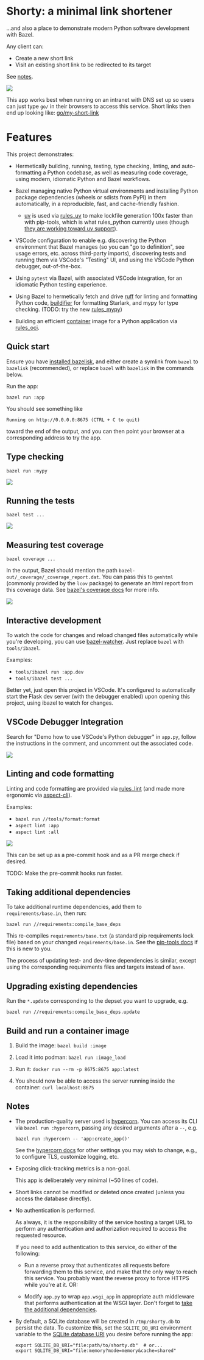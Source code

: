 # Shorty: a minimal link shortener

...and also a place to demonstrate
modern Python software development with Bazel.

Any client can:
* Create a new short link
* Visit an existing short link to be redirected to its target

See [notes](#notes).

![](./screenshot-shorty.png)

This app works best when running on an intranet with DNS set up so users can just type
`go/` in their browsers to access this service. Short links then end up looking like:
[go/my-short-link](https://go/my-short-link)


# Features

This project demonstrates:

* Hermetically building, running, testing, type checking, linting, and auto-formatting
  a Python codebase, as well as measuring code coverage,
  using modern, idiomatic Python and Bazel workflows.

* Bazel managing native Python virtual environments
  and installing Python package dependencies (wheels or sdists from PyPI)
  in them automatically, in a reproducible, fast, and cache-friendly fashion.

  * [uv](https://docs.astral.sh/uv/) is used via [rules_uv](https://github.com/theoremlp/rules_uv)
    to make lockfile generation 100x faster than with pip-tools,
    which is what rules_python currently uses
    (though [they are working toward uv support](https://github.com/bazelbuild/rules_python/issues/1975)).

* VSCode configuration to enable e.g.
  discovering the Python environment that Bazel manages
  (so you can "go to definition", see usage errors, etc. across third-party imports),
  discovering tests and running them via VSCode's "Testing" UI,
  and using the VSCode Python debugger, out-of-the-box.

* Using `pytest` via Bazel, with associated VSCode integration,
  for an idiomatic Python testing experience.

* Using Bazel to hermetically fetch and drive
  [ruff](https://docs.astral.sh/ruff/) for linting and formatting Python code,
  [buildifier](https://github.com/bazelbuild/buildtools/blob/master/buildifier/README.md)
  for formatting Starlark,
  and mypy for type checking.
  (TODO: try the new [rules_mypy](https://github.com/theoremlp/rules_mypy))

* Building an efficient [container](./container) image for a Python application via
  [rules_oci](https://github.com/bazel-contrib/rules_oci/blob/main/docs/python.md).


## Quick start

Ensure you have [installed bazelisk](https://github.com/bazelbuild/bazelisk#installation),
and either create a symlink from `bazel` to `bazelisk` (recommended),
or replace `bazel` with `bazelisk` in the commands below.

Run the app:
```
bazel run :app
```

You should see something like
```
Running on http://0.0.0.0:8675 (CTRL + C to quit)
```
toward the end of the output, and you can then point your browser
at a corresponding address to try the app.


## Type checking

```
bazel run :mypy
```
![](./screenshot-mypy.png)


## Running the tests

```
bazel test ...
```
![](./screenshot-test.png)


## Measuring test coverage

```
bazel coverage ...
```

In the output, Bazel should mention the path `bazel-out/_coverage/_coverage_report.dat`.
You can pass this to `genhtml` (commonly provided by the `lcov` package)
to generate an html report from this coverage data.
See [bazel's coverage docs](https://bazel.build/configure/coverage) for more info.

![](./screenshot-coverage.png)


## Interactive development

To watch the code for changes and reload changed files automatically while you're developing,
you can use [bazel-watcher](https://github.com/bazelbuild/bazel-watcher).
Just replace `bazel` with `tools/ibazel`.

Examples:
* `tools/ibazel run :app.dev`
* `tools/ibazel test ...`

Better yet, just open this project in VSCode. It's configured to automatically start
the Flask dev server (with the debugger enabled) upon opening this project,
using ibazel to watch for changes.


## VSCode Debugger Integration

Search for "Demo how to use VSCode's Python debugger" in `app.py`,
follow the instructions in the comment, and uncomment out the associated code.

![](./screenshot-debugger.png)


## Linting and code formatting

Linting and code formatting are provided via
[rules_lint](https://github.com/aspect-build/rules_lint)
(and made more ergonomic via [aspect-cli](https://github.com/aspect-build/aspect-cli)).

Examples:
* `bazel run //tools/format:format`
* `aspect lint :app`
* `aspect lint :all`

![](./screenshot-lint.png)

This can be set up as a pre-commit hook
and as a PR merge check if desired.

TODO: Make the pre-commit hooks run faster.


## Taking additional dependencies

To take additional runtime dependencies,
add them to `requirements/base.in`, then run:
```
bazel run //requirements:compile_base_deps
```

This re-compiles `requirements/base.txt` (a standard pip requirements lock file)
based on your changed `requirements/base.in`.
See the [pip-tools docs](https://pip-tools.readthedocs.io) if this is new to you.

The process of updating test- and dev-time dependencies is similar,
except using the corresponding requirements files and targets instead of `base`.


## Upgrading existing dependencies

Run the `*.update` corresponding to the depset you want to upgrade, e.g.
```
bazel run //requirements:compile_base_deps.update
```


## Build and run a container image

1. Build the image: `bazel build :image`

1. Load it into podman: `bazel run :image_load`

1. Run it: `docker run --rm -p 8675:8675 app:latest`

1. You should now be able to access the server running inside the container:
   `curl localhost:8675`


## Notes

* The production-quality server used is [hypercorn](https://hypercorn.rtfd.io).
  You can access its CLI via `bazel run :hypercorn`,
  passing any desired arguments after a `--`, e.g.
  ```
  bazel run :hypercorn -- 'app:create_app()'
  ```
  See the [hypercorn docs](https://hypercorn.readthedocs.io/en/latest/how_to_guides/configuring.html#configuration-options)
  for other settings you may wish to change,
  e.g., to configure TLS, customize logging, etc.

* Exposing click-tracking metrics is a non-goal.

  This app is deliberately very minimal (~50 lines of code).

* Short links cannot be modified or deleted once created
  (unless you access the database directly).

* No authentication is performed.

  As always, it is the responsibility of the service hosting a target URL
  to perform any authentication and authorization required to access the requested resource.

  If you need to add authentication to this service, do either of the following:

  * Run a reverse proxy that authenticates all requests before forwarding them
    to this service, and make that the only way to reach this service.
    You probably want the reverse proxy to force HTTPS while you're at it. OR:

  * Modify `app.py` to wrap `app.wsgi_app` in appropriate auth middleware
    that performs authentication at the WSGI layer.
    Don't forget to [take the additional dependencies](#taking-additional-dependencies).

* By default, a SQLite database will be created in `/tmp/shorty.db` to persist the data.
  To customize this, set the `SQLITE_DB_URI` environment variable
  to the [SQLite database URI](https://docs.python.org/3/library/sqlite3.html#sqlite3-uri-tricks)
  you desire before running the app:

  ```
  export SQLITE_DB_URI="file:path/to/shorty.db"  # or...
  export SQLITE_DB_URI="file:memory?mode=memory&cache=shared"
  ```
